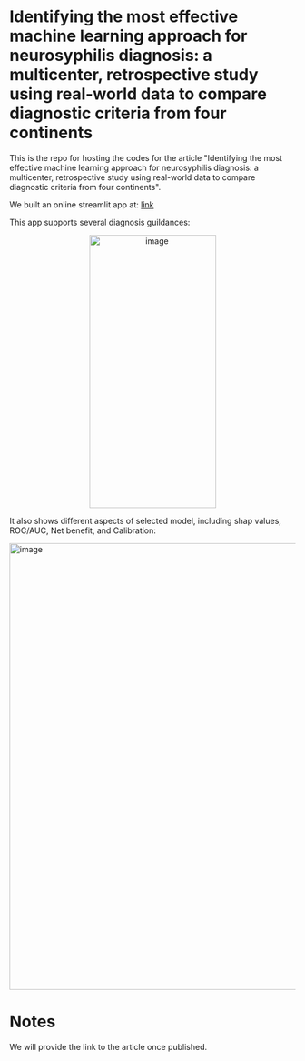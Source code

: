 # Identifying the most effective machine learning approach for neurosyphilis diagnosis: a multicenter, retrospective study using real-world data to compare diagnostic criteria from four continents
This is the repo for hosting the codes for the article "Identifying the most effective machine learning approach for neurosyphilis diagnosis: a multicenter, retrospective study using real-world data to compare diagnostic criteria from four continents".

We built an online streamlit app at: [link](https://neurosyphilis-prediction.streamlit.app/)

This app supports several diagnosis guildances:

<p align="center" width="100%">
<img width="223" height="480" alt="image" align="center" src="https://github.com/user-attachments/assets/38ca74e4-f5e0-4aa1-846e-b6ef6802b4ae" />
</p>

It also shows different aspects of selected model, including shap values, ROC/AUC, Net benefit, and Calibration:

<img width="816" height="785" alt="image" src="https://github.com/user-attachments/assets/ab0e783f-ab61-4878-ab49-9a1afa3dfbaa" />


# Notes
We will provide the link to the article once published. 
